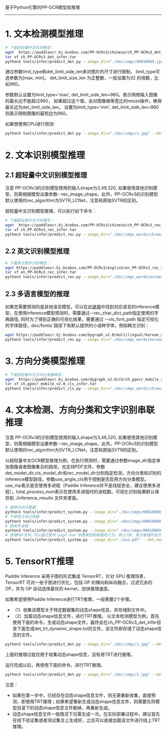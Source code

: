 
基于Python引擎的PP-OCR模型库推理
_______

# 1. 文本检测模型推理
```bash
# 下载超轻量中文检测模型：
wget  https://paddleocr.bj.bcebos.com/PP-OCRv3/chinese/ch_PP-OCRv3_det_infer.tar
tar xf ch_PP-OCRv3_det_infer.tar
python3 tools/infer/predict_det.py --image_dir="./doc/imgs/00018069.jpg" --det_model_dir="./ch_PP-OCRv3_det_infer/"
```
通过参数limit_type和det_limit_side_len来对图片的尺寸进行限制， limit_type可选参数为[max, min]， det_limit_size_len 为正整数，一般设置为32 的倍数，比如960。

参数默认设置为limit_type='max', det_limit_side_len=960。表示网络输入图像的最长边不能超过960， 如果超过这个值，会对图像做等宽比的resize操作，确保最长边为det_limit_side_len。 设置为limit_type='min', det_limit_side_len=960 则表示限制图像的最短边为960。

如果想使用CPU进行预测:
```bash
python3 tools/infer/predict_det.py --image_dir="./doc/imgs/1.jpg" --det_model_dir="./ch_PP-OCRv3_det_infer/"  --use_gpu=False
```

# 2. 文本识别模型推理
## 2.1 超轻量中文识别模型推理
注意 PP-OCRv3的识别模型使用的输入shape为3,48,320, 如果使用其他识别模型，则需根据模型设置参数--rec_image_shape。此外，PP-OCRv3的识别模型默认使用的rec_algorithm为SVTR_LCNet，注意和原始SVTR的区别。

超轻量中文识别模型推理，可以执行如下命令：

```bash
# 下载超轻量中文识别模型：
wget  https://paddleocr.bj.bcebos.com/PP-OCRv3/chinese/ch_PP-OCRv3_rec_infer.tar
tar xf ch_PP-OCRv3_rec_infer.tar
python3 tools/infer/predict_rec.py --image_dir="./doc/imgs_words/ch/word_4.jpg" --rec_model_dir="./ch_PP-OCRv3_rec_infer/"
```


## 2.2 英文识别模型推理
```bash
# 下载英文数字识别模型：
wget https://paddleocr.bj.bcebos.com/PP-OCRv3/english/en_PP-OCRv3_rec_infer.tar
tar xf en_PP-OCRv3_rec_infer.tar
python3 tools/infer/predict_rec.py --image_dir="./doc/imgs_words/en/word_1.png" --rec_model_dir="./en_PP-OCRv3_rec_infer/" --rec_char_dict_path="ppocr/utils/en_dict.txt"
```

## 2.3 多语言模型的推理
如果您需要预测的是其他语言模型，可以在此[链接](https://github.com/PaddlePaddle/PaddleOCR/blob/main/doc/doc_ch/models_list.md#%E5%A4%9A%E8%AF%AD%E8%A8%80%E8%AF%86%E5%88%AB%E6%A8%A1%E5%9E%8B)中找到对应语言的inference模型，在使用inference模型预测时，需要通过--rec_char_dict_path指定使用的字典路径, 同时为了得到正确的可视化结果，需要通过 --vis_font_path 指定可视化的字体路径，doc/fonts/ 路径下有默认提供的小语种字体，例如韩文识别：

```bash
wget https://paddleocr.bj.bcebos.com/dygraph_v2.0/multilingual/korean_mobile_v2.0_rec_infer.tar
python3 tools/infer/predict_rec.py --image_dir="./doc/imgs_words/korean/1.jpg" --rec_model_dir="./your inference model" --rec_char_dict_path="ppocr/utils/dict/korean_dict.txt" --vis_font_path="doc/fonts/korean.ttf"
```

# 3. 方向分类模型推理
```bash
# 下载超轻量中文方向分类器模型：
wget  https://paddleocr.bj.bcebos.com/dygraph_v2.0/ch/ch_ppocr_mobile_v2.0_cls_infer.tar
tar xf ch_ppocr_mobile_v2.0_cls_infer.tar
python3 tools/infer/predict_cls.py --image_dir="./doc/imgs_words/ch/word_4.jpg" --cls_model_dir="ch_ppocr_mobile_v2.0_cls_infer"
```

# 4. 文本检测、方向分类和文字识别串联推理
注意 PP-OCRv3的识别模型使用的输入shape为3,48,320, 如果使用其他识别模型，则需根据模型设置参数--rec_image_shape。此外，PP-OCRv3的识别模型默认使用的rec_algorithm为SVTR_LCNet，注意和原始SVTR的区别。

以超轻量中文OCR模型推理为例，在执行预测时，需要通过参数image_dir指定单张图像或者图像集合的路径，也支持PDF文件、参数det_model_dir,cls_model_dir和rec_model_dir分别指定检测，方向分类和识别的inference模型路径。参数use_angle_cls用于控制是否启用方向分类模型。use_mp表示是否使用多进程（Paddle Inference并不是线程安全，建议使用多进程）。total_process_num表示在使用多进程时的进程数。可视化识别结果默认保存到 ./inference_results 文件夹里面。

```bash
# 使用方向分类器
python3 tools/infer/predict_system.py --image_dir="./doc/imgs/00018069.jpg" --det_model_dir="./ch_PP-OCRv3_det_infer/" --cls_model_dir="./cls/" --rec_model_dir="./ch_PP-OCRv3_rec_infer/" --use_angle_cls=true
# 不使用方向分类器
python3 tools/infer/predict_system.py --image_dir="./doc/imgs/00018069.jpg" --det_model_dir="./ch_PP-OCRv3_det_infer/" --rec_model_dir="./ch_PP-OCRv3_rec_infer/" --use_angle_cls=false
# 使用多进程
python3 tools/infer/predict_system.py --image_dir="./doc/imgs/00018069.jpg" --det_model_dir="./ch_PP-OCRv3_det_infer/" --rec_model_dir="./ch_PP-OCRv3_rec_infer/" --use_angle_cls=false --use_mp=True --total_process_num=6
# 使用PDF文件,可以通过使用`page_num`参数来控制推理前几页，默认为0，表示推理所有页
python3 tools/infer/predict_system.py --image_dir="./xxx.pdf" --det_model_dir="./ch_PP-OCRv3_det_infer/" --cls_model_dir="./cls/" --rec_model_dir="./ch_PP-OCRv3_rec_infer/" --use_angle_cls=true --page_num=2
```

# 5. TensorRT推理
Paddle Inference 采用子图的形式集成 TensorRT，针对 GPU 推理场景，TensorRT 可对一些子图进行优化，包括 OP 的横向和纵向融合，过滤冗余的 OP，并为 OP 自动选择最优的 kernel，加快推理速度。

如果希望使用Paddle Inference进行TRT推理，一般需要2个步骤。
* （1）收集该模型关于特定数据集的动态shape信息，并存储到文件中。
* （2）加载动态shape信息文件，进行TRT推理。
以文本检测模型为例，首先使用下面的命令，生成动态shape文件，最终会在ch_PP-OCRv3_det_infer目录下面生成det_trt_dynamic_shape.txt的文件，该文件即存储了动态shape信息的文件。
```bash
python3 tools/infer/predict_det.py --image_dir="./doc/imgs/1.jpg" --det_model_dir="./ch_PP-OCRv3_det_infer/" --use_tensorrt=True
```
上面的推理过程仅用于收集动态shape信息，没有用TRT进行推理。

运行完成以后，再使用下面的命令，进行TRT推理。
```bash
python3 tools/infer/predict_det.py --image_dir="./doc/imgs/1.jpg" --det_model_dir="./ch_PP-OCRv3_det_infer/" --use_tensorrt=True
```

注意：
* 如果在第一步中，已经存在动态shape信息文件，则无需重新收集，直接预测，即使用TRT推理；如果希望重新生成动态shape信息文件，则需要先将模型目录下的动态shape信息文件删掉，再重新生成。
* 动态shape信息文件一般情况下仅需生成一次。在实际部署过程中，建议首先在线下验证集或者测试集合上生成好，之后可以直接加载该文件进行线上TRT推理。

